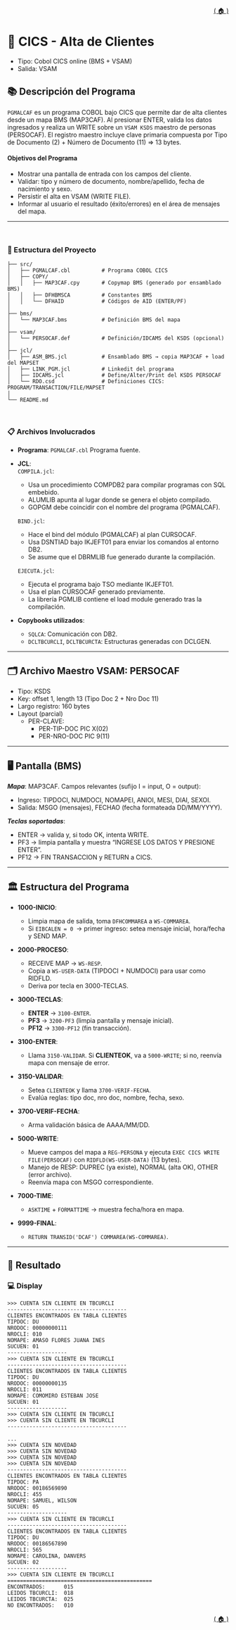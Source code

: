 <div style="text-align: right;">

[( 🏠 )](/)

</div>


# 📄 CICS - Alta de Clientes
- Tipo: Cobol CICS online (BMS + VSAM)
- Salida: VSAM
## 📚 Descripción del Programa
`PGMALCAF` es un programa COBOL bajo CICS que permite dar de alta clientes desde un mapa BMS (MAP3CAF).
Al presionar ENTER, valida los datos ingresados y realiza un WRITE sobre un `VSAM KSDS` maestro de personas (PERSOCAF).
El registro maestro incluye clave primaria compuesta por Tipo de Documento (2) + Número de Documento (11) ⇒ 13 bytes.

#### Objetivos del Programa
- Mostrar una pantalla de entrada con los campos del cliente.
- Validar: tipo y número de documento, nombre/apellido, fecha de nacimiento y sexo.
- Persistir el alta en VSAM (WRITE FILE).
- Informar al usuario el resultado (éxito/errores) en el área de mensajes del mapa.

---

</br>

### 🚀 Estructura del Proyecto

```
├── src/
│   ├── PGMALCAF.cbl          # Programa COBOL CICS
│   ├── COPY/
│   │   ├── MAP3CAF.cpy       # Copymap BMS (generado por ensamblado BMS)
│   │   ├── DFHBMSCA          # Constantes BMS
│   │   └── DFHAID            # Códigos de AID (ENTER/PF)
│
├── bms/
│   └── MAP3CAF.bms           # Definición BMS del mapa
│
├── vsam/
│   └── PERSOCAF.def          # Definición/IDCAMS del KSDS (opcional)
│
├── jcl/
│   ├── ASM_BMS.jcl           # Ensamblado BMS → copia MAP3CAF + load del MAPSET
│   ├── LINK_PGM.jcl          # Linkedit del programa
│   ├── IDCAMS.jcl            # Define/Alter/Print del KSDS PERSOCAF
│   └── RDO.csd               # Definiciones CICS: PROGRAM/TRANSACTION/FILE/MAPSET
│
└── README.md
```
</br>

### 📋 Archivos Involucrados

- **Programa**: `PGMALCAF.cbl` Programa fuente.
- **JCL**: \
`COMPILA.jcl`:
  - Usa un procedimiento COMPDB2 para compilar programas con SQL embebido.
  - ALUMLIB apunta al lugar donde se genera el objeto compilado.
  - GOPGM debe coincidir con el nombre del programa (PGMALCAF).

  `BIND.jcl`: 
  - Hace el bind del módulo (PGMALCAF) al plan CURSOCAF.
  - Usa DSNTIAD bajo IKJEFT01 para enviar los comandos al entorno DB2.
  - Se asume que el DBRMLIB fue generado durante la compilación.

  `EJECUTA.jcl`: 
  - Ejecuta el programa bajo TSO mediante IKJEFT01.
  - Usa el plan CURSOCAF generado previamente.
  - La librería PGMLIB contiene el load module generado tras la compilación.

- **Copybooks utilizados**:
  - `SQLCA`: Comunicación con DB2.
  - `DCLTBCURCLI`, `DCLTBCURCTA`: Estructuras generadas con DCLGEN.

---

## 🗂️ Archivo Maestro VSAM: PERSOCAF

- Tipo: KSDS
- Key: offset 1, length 13 (Tipo Doc 2 + Nro Doc 11)
- Largo registro: 160 bytes
- Layout (parcial)
  - PER-CLAVE:
    - PER-TIP-DOC    PIC X(02)
    - PER-NRO-DOC    PIC 9(11)

---

##  🖥️ Pantalla (BMS)

***Mapa***: MAP3CAF. Campos relevantes (sufijo I = input, O = output):
- Ingreso: TIPDOCI, NUMDOCI, NOMAPEI, ANIOI, MESI, DIAI, SEXOI.
- Salida: MSGO (mensajes), FECHAO (fecha formateada DD/MM/YYYY).

***Teclas soportadas***:
- ENTER → valida y, si todo OK, intenta WRITE.
- PF3 → limpia pantalla y muestra “INGRESE LOS DATOS Y PRESIONE ENTER”.
- PF12 → FIN TRANSACCION y RETURN a CICS.

---

## 🏛️ Estructura del Programa 

- **1000-INICIO**:
  - Limpia mapa de salida, toma `DFHCOMMAREA` a `WS-COMMAREA`.
  - Si `EIBCALEN = 0 `→ primer ingreso: setea mensaje inicial, hora/fecha y SEND MAP.

- **2000-PROCESO**:
  - RECEIVE MAP → `WS-RESP`.
  - Copia a `WS-USER-DATA` (TIPDOCI + NUMDOCI) para usar como RIDFLD.
  - Deriva por tecla en 3000-TECLAS.

- **3000-TECLAS**:
  - **ENTER** → `3100-ENTER`.
  - **PF3** → `3200-PF3` (limpia pantalla y mensaje inicial).
  - **PF12** → `3300-PF12` (fin transacción).

- **3100-ENTER**:
  - Llama `3150-VALIDAR`. Si **CLIENTEOK**, va a `5000-WRITE`; si no, reenvía mapa con mensaje de error.

- **3150-VALIDAR**:
  - Setea `CLIENTEOK` y llama `3700-VERIF-FECHA`.
  - Evalúa reglas: tipo doc, nro doc, nombre, fecha, sexo.

- **3700-VERIF-FECHA**:
  - Arma validación básica de AAAA/MM/DD.

- **5000-WRITE**:
  - Mueve campos del mapa a `REG-PERSONA` y ejecuta `EXEC CICS WRITE FILE(PERSOCAF)` con `RIDFLD(WS-USER-DATA)` (13 bytes).
  - Manejo de RESP: DUPREC (ya existe), NORMAL (alta OK), OTHER (error archivo).
  - Reenvía mapa con MSGO correspondiente.

- **7000-TIME**:
  - `ASKTIME` + `FORMATTIME` → muestra fecha/hora en mapa.

- **9999-FINAL**:
  - `RETURN TRANSID('DCAF') COMMAREA(WS-COMMAREA)`.

---


## 🎯 Resultado

### 💻️ Display 
```TEXT
>>> CUENTA SIN CLIENTE EN TBCURCLI             
--------------------------------------         
CLIENTES ENCONTRADOS EN TABLA CLIENTES         
TIPDOC: DU                                     
NRODOC: 00000000111                            
NROCLI: 010                                    
NOMAPE: AMASO FLORES JUANA INES                
SUCUEN: 01                                     
-------------------                            
>>> CUENTA SIN CLIENTE EN TBCURCLI             
--------------------------------------         
CLIENTES ENCONTRADOS EN TABLA CLIENTES         
TIPDOC: DU                                     
NRODOC: 00000000135                            
NROCLI: 011                                    
NOMAPE: COMOMIRO ESTEBAN JOSE                  
SUCUEN: 01                                     
-------------------                            
>>> CUENTA SIN CLIENTE EN TBCURCLI             
>>> CUENTA SIN CLIENTE EN TBCURCLI             
--------------------------------------    

...
>>> CUENTA SIN NOVEDAD                  
>>> CUENTA SIN NOVEDAD                  
>>> CUENTA SIN NOVEDAD                  
>>> CUENTA SIN NOVEDAD                  
--------------------------------------  
CLIENTES ENCONTRADOS EN TABLA CLIENTES  
TIPDOC: PA                              
NRODOC: 00186569890                     
NROCLI: 455                             
NOMAPE: SAMUEL, WILSON                  
SUCUEN: 05                              
-------------------                     
>>> CUENTA SIN CLIENTE EN TBCURCLI      
--------------------------------------  
CLIENTES ENCONTRADOS EN TABLA CLIENTES               
TIPDOC: DU                                           
NRODOC: 00186567890                                  
NROCLI: 565                                          
NOMAPE: CAROLINA, DANVERS                            
SUCUEN: 02                                           
-------------------                                  
>>> CUENTA SIN CLIENTE EN TBCURCLI                   
==============================================       
ENCONTRADOS:      015                                
LEIDOS TBCURCLI:  018                                
LEIDOS TBCURCTA:  025                                
NO ENCONTRADOS:   010                                 
```


<div style="text-align: right;">

[( 🏠 )](/)

</div>